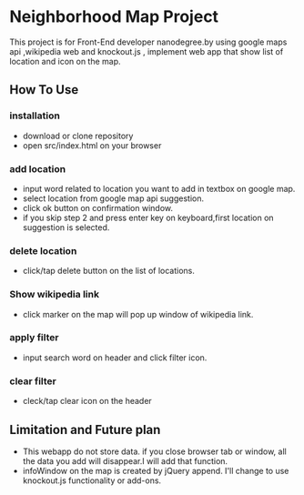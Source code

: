 # Neighborhood Map Project
This project is for Front-End developer nanodegree.by using google maps api ,wikipedia web and knockout.js , implement web app that show list of location and icon on the map.

## How To Use
### installation
* download or clone repository
* open src/index.html on your browser

### add location
* input word related to location you want to add  in textbox on google map.
* select location from google map api suggestion.
* click ok button on confirmation window.
* if you skip step 2 and press enter key on keyboard,first location on suggestion is selected.

### delete location
* click/tap delete button on the list of locations.

### Show wikipedia link
* click marker on the map will pop up window of wikipedia link.

### apply filter
* input search word on header and click filter icon.
### clear filter
* cleck/tap clear icon on the header

## Limitation and Future plan
* This webapp do not store data. if you close browser tab or  window, all the data you add will disappear.I will add that function.
* infoWindow on the map is created by jQuery append. I'll change to use knockout.js functionality or add-ons.
